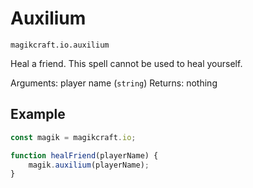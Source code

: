 # Auxilium

`magikcraft.io.auxilium`

Heal a friend. This spell cannot be used to heal yourself.

Arguments: player name (`string`)
Returns: nothing

## Example

```javascript
const magik = magikcraft.io;

function healFriend(playerName) {
    magik.auxilium(playerName);
}
```